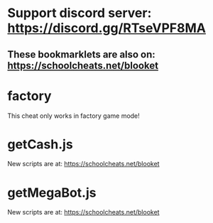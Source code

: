 # **Support discord server: https://discord.gg/RTseVPF8MA**

## **These bookmarklets are also on: https://schoolcheats.net/blooket**

# factory

This cheat only works in factory game mode!

# getCash.js

New scripts are at:
https://schoolcheats.net/blooket

# getMegaBot.js

New scripts are at:
https://schoolcheats.net/blooket
